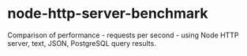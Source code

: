 # node-http-server-benchmark
Comparison of performance - requests per second - using Node HTTP server, text, JSON, PostgreSQL query results.
